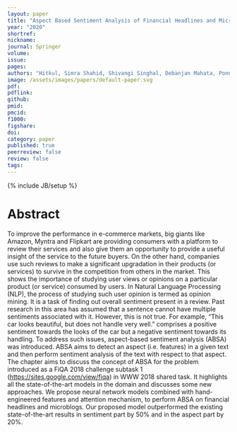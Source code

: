 ```yaml
---
layout: paper
title: "Aspect Based Sentiment Analysis of Financial Headlines and Microblogs"
year: "2020"
shortref: 
nickname: 
journal: Springer
volume: 
issue: 
pages: 
authors: "Hitkul, Simra Shahid, Shivangi Singhal, Debanjan Mahata, Ponnurangam Kumaraguru, and Rajiv Ratn Shah"
image: /assets/images/papers/default-paper.svg
pdf: 
pdflink: 
github: 
pmid: 
pmcid: 
f1000: 
figshare: 
doi: 
category: paper
published: true
peerreview: false
review: false
tags: 
---
```


{% include JB/setup %}

# Abstract

To improve the performance in e-commerce markets, big giants like Amazon, Myntra and Flipkart are providing consumers with a platform to review their services and also give them an opportunity to provide a useful insight of the service to the future buyers. On the other hand, companies use such reviews to make a significant upgradation in their products (or services) to survive in the competition from others in the market. This shows the importance of studying user views or opinions on a particular product (or service) consumed by users. In Natural Language Processing (NLP), the process of studying such user opinion is termed as opinion mining. It is a task of finding out overall sentiment present in a review. Past research in this area has assumed that a sentence cannot have multiple sentiments associated with it. However, this is not true. For example, “This car looks beautiful, but does not handle very well.” comprises a positive sentiment towards the looks of the car but a negative sentiment towards its handling. To address such issues, aspect-based sentiment analysis (ABSA) was introduced. ABSA aims to detect an aspect (i.e. features) in a given text and then perform sentiment analysis of the text with respect to that aspect. The chapter aims to discuss the concept of ABSA for the problem introduced as a FiQA 2018 challenge subtask 1 (https://sites.google.com/view/fiqa) in WWW 2018 shared task. It highlights all the state-of-the-art models in the domain and discusses some new approaches. We propose neural network models combined with hand-engineered features and attention mechanism, to perform ABSA on financial headlines and microblogs. Our proposed model outperformed the existing state-of-the-art results in sentiment part by 50% and in the aspect part by 20%.